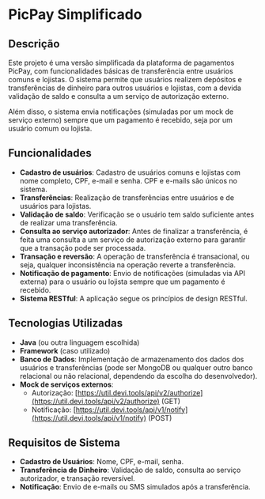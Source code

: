 # PicPay Simplificado

## Descrição
Este projeto é uma versão simplificada da plataforma de pagamentos PicPay, com funcionalidades básicas de transferência entre usuários comuns e lojistas. O sistema permite que usuários realizem depósitos e transferências de dinheiro para outros usuários e lojistas, com a devida validação de saldo e consulta a um serviço de autorização externo. 

Além disso, o sistema envia notificações (simuladas por um mock de serviço externo) sempre que um pagamento é recebido, seja por um usuário comum ou lojista.

## Funcionalidades
- **Cadastro de usuários**: Cadastro de usuários comuns e lojistas com nome completo, CPF, e-mail e senha. CPF e e-mails são únicos no sistema.
- **Transferências**: Realização de transferências entre usuários e de usuários para lojistas.
- **Validação de saldo**: Verificação se o usuário tem saldo suficiente antes de realizar uma transferência.
- **Consulta ao serviço autorizador**: Antes de finalizar a transferência, é feita uma consulta a um serviço de autorização externo para garantir que a transação pode ser processada.
- **Transação e reversão**: A operação de transferência é transacional, ou seja, qualquer inconsistência na operação reverte a transferência.
- **Notificação de pagamento**: Envio de notificações (simuladas via API externa) para o usuário ou lojista sempre que um pagamento é recebido.
- **Sistema RESTful**: A aplicação segue os princípios de design RESTful.

## Tecnologias Utilizadas
- **Java** (ou outra linguagem escolhida)
- **Framework** (caso utilizado)
- **Banco de Dados**: Implementação de armazenamento dos dados dos usuários e transferências (pode ser MongoDB ou qualquer outro banco relacional ou não relacional, dependendo da escolha do desenvolvedor).
- **Mock de serviços externos**: 
  - Autorização: [https://util.devi.tools/api/v2/authorize](https://util.devi.tools/api/v2/authorize) (GET)
  - Notificação: [https://util.devi.tools/api/v1/notify](https://util.devi.tools/api/v1/notify) (POST)

## Requisitos de Sistema
- **Cadastro de Usuários**: Nome, CPF, e-mail, senha.
- **Transferência de Dinheiro**: Validação de saldo, consulta ao serviço autorizador, e transação reversível.
- **Notificação**: Envio de e-mails ou SMS simulados após a transferência.
